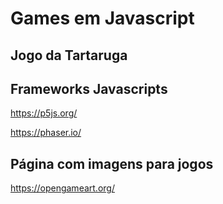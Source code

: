 
# Games em Javascript

## Jogo da Tartaruga

## Frameworks Javascripts

https://p5js.org/


https://phaser.io/


## Página com imagens para jogos

https://opengameart.org/




